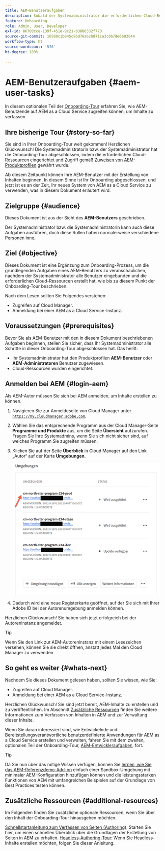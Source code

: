 ```yaml
---
title: AEM-Benutzeraufgaben
description: Sobald der Systemadministrator die erforderlichen Cloud-Ressourcen eingerichtet hat, erfahren Sie, wie AEM-Benutzer auf AEM as a Cloud Service zugreifen können, um Inhalte zu erstellen.
feature: Onboarding
role: Admin, User, Developer
exl-id: 86700cce-139f-451e-9c21-b38b6332f773
source-git-commit: 10580c1b045c86d76ab2b871ca3c0b7de6683044
workflow-type: ht
source-wordcount: '576'
ht-degree: 100%

---
```



# AEM-Benutzeraufgaben {#aem-user-tasks}

In diesem optionalen Teil der [Onboarding-Tour](overview.md) erfahren Sie, wie AEM-Benutzende auf AEM as a Cloud Service zugreifen können, um Inhalte zu verfassen.

## Ihre bisherige Tour {#story-so-far}

Sie sind in Ihrer Onboarding-Tour weit gekommen! Herzlichen Glückwunsch! Die Systemadministratorin bzw. der Systemadministrator hat die Onboarding-Tour abgeschlossen, indem die erforderlichen Cloud-Ressourcen eingerichtet und Zugriff gemäß [Zuweisen von AEM-Produktprofilen](assign-profiles-aem.md) gewährt wurde.

Ab diesem Zeitpunkt können Ihre AEM-Benutzer mit der Erstellung von Inhalten beginnen. In diesem Sinne ist Ihr Onboarding abgeschlossen, und jetzt ist es an der Zeit, Ihr neues System von AEM as a Cloud Service zu verwenden, was in diesem Dokument erläutert wird.

## Zielgruppe {#audience}

Dieses Dokument ist aus der Sicht des **AEM-Benutzers** geschrieben.

Der Systemadministrator bzw. die Systemadministratorin kann auch diese Aufgaben ausführen, doch diese Rollen haben normalerweise verschiedene Personen inne.

## Ziel {#objective}

Dieses Dokument ist eine Ergänzung zum Onboarding-Prozess, um die grundlegenden Aufgaben eines AEM-Benutzers zu veranschaulichen, nachdem der Systemadministrator alle Benutzer eingebunden und die erforderlichen Cloud-Ressourcen erstellt hat, wie bis zu diesem Punkt der Onboarding-Tour beschrieben.

Nach dem Lesen sollten Sie Folgendes verstehen:

* Zugreifen auf Cloud Manager.
* Anmeldung bei einer AEM as a Cloud Service-Instanz.

## Voraussetzungen {#prerequisites}

Bevor Sie als AEM-Benutzer mit den in diesem Dokument beschriebenen Aufgaben beginnen, stellen Sie sicher, dass Ihr Systemadministrator alle Schritte in dieser Onboarding-Tour abgeschlossen hat. Das heißt:

* Ihr Systemadministrator hat den Produktprofilen **AEM-Benutzer** oder **AEM-Administratoren** Benutzer zugewiesen.
* Cloud-Ressourcen wurden eingerichtet.

## Anmelden bei AEM {#login-aem}

Als AEM-Autor müssen Sie sich bei AEM anmelden, um Inhalte erstellen zu können.

1. Navigieren Sie zur Anmeldeseite von Cloud Manager unter [`https://my.cloudmanager.adobe.com`](https://my.cloudmanager.adobe.com/).

1. Wählen Sie das entsprechende Programm aus der Cloud Manager-Seite **Programme und Produkte** aus, um die Seite **Übersicht** aufzurufen. Fragen Sie Ihre Systemadmins, wenn Sie sich nicht sicher sind, auf welches Programm Sie zugreifen müssen.

1. Klicken Sie auf der Seite **Überblick** in Cloud Manager auf den Link „Autor“ auf der Karte **Umgebungen**.

   ![Umgebungskarte](/help/journey-onboarding/assets/author-environ.png)

1. Dadurch wird eine neue Registerkarte geöffnet, auf der Sie sich mit Ihrer Adobe ID bei der Autorenumgebung anmelden können.

Herzlichen Glückwunsch! Sie haben sich jetzt erfolgreich bei der Autoreninstanz angemeldet.

>[!TIP]
>
>Wenn Sie den Link zur AEM-Autoreninstanz mit einem Lesezeichen versehen, können Sie sie direkt öffnen, anstatt jedes Mal den Cloud Manager zu verwenden.

## So geht es weiter {#whats-next}

Nachdem Sie dieses Dokument gelesen haben, sollten Sie wissen, wie Sie:

* Zugreifen auf Cloud Manager.
* Anmeldung bei einer AEM as a Cloud Service-Instanz.

Herzlichen Glückwunsch! Sie sind jetzt bereit, AEM-Inhalte zu erstellen und zu veröffentlichen. Im Abschnitt [Zusätzliche Ressourcen](#additional-resources) finden Sie weitere Informationen zum Verfassen von Inhalten in AEM und zur Verwaltung dieser Inhalte.

Wenn Sie daran interessiert sind, wie Entwickelnde und Bereitstellungsverantwortliche benutzerdefinierte Anwendungen für AEM as a Cloud Service erstellen und verwalten, fahren Sie mit dem zweiten, optionalen Teil der Onboarding-Tour, [AEM-Entwickleraufgaben](developers.md), fort.

>[!TIP]
>
>Da Sie nun über das nötige Wissen verfügen, können Sie [lernen, wie Sie das AEM-Referenzdemo-Add-on](/help/journey-sites/demos-add-on/overview.md) einfach einer Sandbox-Umgebung mit minimaler AEM-Konfiguration hinzufügen können und die leistungsstarken Funktionen von AEM mit umfangreichen Beispielen auf der Grundlage von Best Practices testen können.

## Zusätzliche Ressourcen {#additional-resources}

Im Folgenden finden Sie zusätzliche optionale Ressourcen, wenn Sie über den Inhalt der Onboarding-Tour hinausgehen möchten.

[Schnellstartanleitung zum Verfassen von Seiten (Authoring)](/help/sites-cloud/authoring/quick-start.md): Starten Sie hier, um einen schnellen Überblick über die Grundlagen der Erstellung von Seiten in AEM zu erhalten.
[Headless-Authoring-Tour](/help/journey-headless/author/overview.md): Wenn Sie Headless-Inhalte erstellen möchten, folgen Sie dieser Anleitung.
